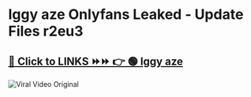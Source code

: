 
 # Iggy aze Onlyfans Leaked - Update Files r2eu3

## <h2><a href="https://clipsfans.com/Iggy_aze&ref=git">🔗 Click to LINKS ⏩⏩ 👉 🟢 Iggy aze </a></h2>

<a href="https://clipsfans.com/Iggy_aze&ref=git" rel="nofollow" data-target="animated-image.originalLink"><img src="https://i.ibb.co.com/xMMVF88/686577567.gif" alt="Viral Video Original" style="max-width: 100%; display: inline-block;" data-target="animated-image.originalImage"></a>

